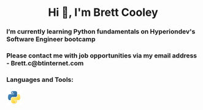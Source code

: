 
<h1 align="center">Hi 👋, I'm Brett Cooley</h1>
<h3 align="left"> I’m currently learning Python fundamentals on Hyperiondev's Software Engineer bootcamp </h3>

<h3 align="left"> Please contact me with job opportunities via my email address -  Brett.c@btinternet.com </h3>



<h3 align="left">Languages and Tools:</h3>
<p align="left"> <a href="https://www.python.org" target="_blank" rel="noreferrer"> <img src="https://raw.githubusercontent.com/devicons/devicon/master/icons/python/python-original.svg" alt="python" width="40" height="40"/> </a> </p>
